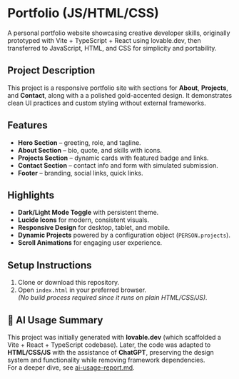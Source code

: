 # Portfolio (JS/HTML/CSS)

A personal portfolio website showcasing creative developer skills, originally prototyped with Vite + TypeScript + React using lovable.dev, then transferred to JavaScript, HTML, and CSS for simplicity and portability.


## Project Description

This project is a responsive portfolio site with sections for **About**, **Projects**, and **Contact**, along with a a polished gold-accented design. It demonstrates clean UI practices and custom styling without external frameworks.


## Features  
- **Hero Section** – greeting, role, and tagline.  
- **About Section** – bio, quote, and skills with icons.  
- **Projects Section** – dynamic cards with featured badge and links.  
- **Contact Section** – contact info and form with simulated submission.  
- **Footer** – branding, social links, quick links.  


## Highlights  
- **Dark/Light Mode Toggle** with persistent theme.  
- **Lucide Icons** for modern, consistent visuals.  
- **Responsive Design** for desktop, tablet, and mobile.  
- **Dynamic Projects** powered by a configuration object (`PERSON.projects`).  
- **Scroll Animations** for engaging user experience.  


## Setup Instructions

1. Clone or download this repository.
2. Open `index.html` in your preferred browser.  
   *(No build process required since it runs on plain HTML/CSS/JS).*


## 🤖 AI Usage Summary
This project was initially generated with **lovable.dev** (which scaffolded a Vite + React + TypeScript codebase). Later, the code was adapted to **HTML/CSS/JS** with the assistance of **ChatGPT**, preserving the design system and functionality while removing framework dependencies.  
For a deeper dive, see [ai-usage-report.md](./docs/ai-usage-report.md).